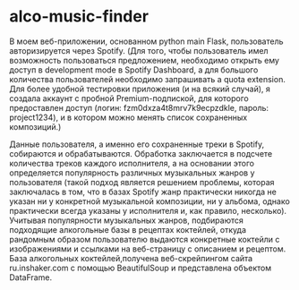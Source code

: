 # alco-music-finder

В моем веб-приложении, основанном python main Flask, пользователь авторизируется через Spotify. (Для того, чтобы пользователь имел возможность пользоваться предложением, необходимо открыть ему доступ в development mode в Spotify Dashboard, а для большого количества пользователей необходимо запрашивать a quota extension. Для более удобной тестировки приложения (и на всякий случай), я создала аккаунт с пробной Premium-подпиской, для которого предоставлен доступ (логин: fzm0dxza4t8mrv7k9ecpzdkle, пароль: project1234), и в котором можно менять список сохраненных композиций.)

Данные пользователя, а именно его сохраненные треки в Spotify, собираются и обрабатываются. Обработка заключается в подсчете количества треков каждого исполнителя, а на основании этого определяется популярность различных музыкальных жанров у пользователя (такой подход является решением проблемы, которая заключалась в том, что в базах Spotify жанр практически никогда не указан ни у конкретной музыкальной композиции, ни у альбома, однако практически всегда указаны у исполнителя и, как правило, несколько). Учитывая популярности музыкальных жанров, подбираются подходящие алкогольные базы в рецептах коктейлей, откуда рандомным образом пользователю выдаются конкретные коктейли с изображениями и ссылками на веб-страницу с описанием и рецептом. База алкогольных коктейлей,получена веб-скрейпингом сайта ru.inshaker.com с помощью BeautifulSoup и представлена объектом DataFrame.
